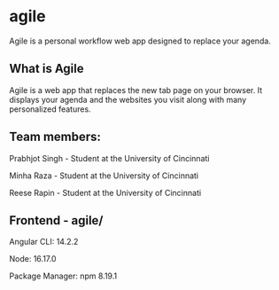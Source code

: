 # agile
Agile is a personal workflow web app designed to replace your agenda.

<h2>What is Agile</h2>
<p>Agile is a web app that replaces the new tab page on your browser. It displays your agenda and the websites you visit along with many personalized features.</p>

<h2>Team members:</h2>
<p>Prabhjot Singh -  Student at the University of Cincinnati</p>
<p>Minha Raza -  Student at the University of Cincinnati</p>
<p>Reese Rapin -  Student at the University of Cincinnati</p>

<h2>Frontend - agile/</h2>
<p>Angular CLI: 14.2.2</p>
<p>Node: 16.17.0</p>
<p>Package Manager: npm 8.19.1</p>
